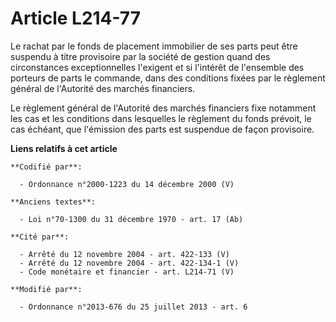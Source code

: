 # Article L214-77

Le rachat par le fonds de placement immobilier de ses parts peut être suspendu à titre provisoire par la société de gestion
quand des circonstances exceptionnelles l'exigent et si l'intérêt de l'ensemble des porteurs de parts le commande, dans des
conditions fixées par le règlement général de l'Autorité des marchés financiers. 

Le règlement général de l'Autorité des marchés financiers fixe notamment les cas et les conditions dans lesquelles le
règlement du fonds prévoit, le cas échéant, que l'émission des parts est suspendue de façon provisoire.

**Liens relatifs à cet article**

	**Codifié par**:

	  - Ordonnance n°2000-1223 du 14 décembre 2000 (V)

	**Anciens textes**:

	  - Loi n°70-1300 du 31 décembre 1970 - art. 17 (Ab)

	**Cité par**:

	  - Arrêté du 12 novembre 2004 - art. 422-133 (V)
	  - Arrêté du 12 novembre 2004 - art. 422-134-1 (V)
	  - Code monétaire et financier - art. L214-71 (V)

	**Modifié par**:

	  - Ordonnance n°2013-676 du 25 juillet 2013 - art. 6
